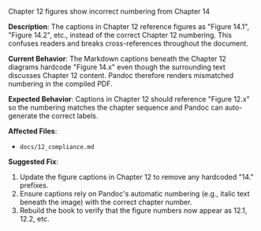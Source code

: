 Chapter 12 figures show incorrect numbering from Chapter 14

**Description**: The captions in Chapter 12 reference figures as "Figure 14.1", "Figure 14.2", etc., instead of the correct Chapter 12 numbering. This confuses readers and breaks cross-references throughout the document.

**Current Behavior**: The Markdown captions beneath the Chapter 12 diagrams hardcode "Figure 14.x" even though the surrounding text discusses Chapter 12 content. Pandoc therefore renders mismatched numbering in the compiled PDF.

**Expected Behavior**: Captions in Chapter 12 should reference "Figure 12.x" so the numbering matches the chapter sequence and Pandoc can auto-generate the correct labels.

**Affected Files**:
- `docs/12_compliance.md`

**Suggested Fix**:
1. Update the figure captions in Chapter 12 to remove any hardcoded "14." prefixes.
2. Ensure captions rely on Pandoc's automatic numbering (e.g., italic text beneath the image) with the correct chapter number.
3. Rebuild the book to verify that the figure numbers now appear as 12.1, 12.2, etc.
